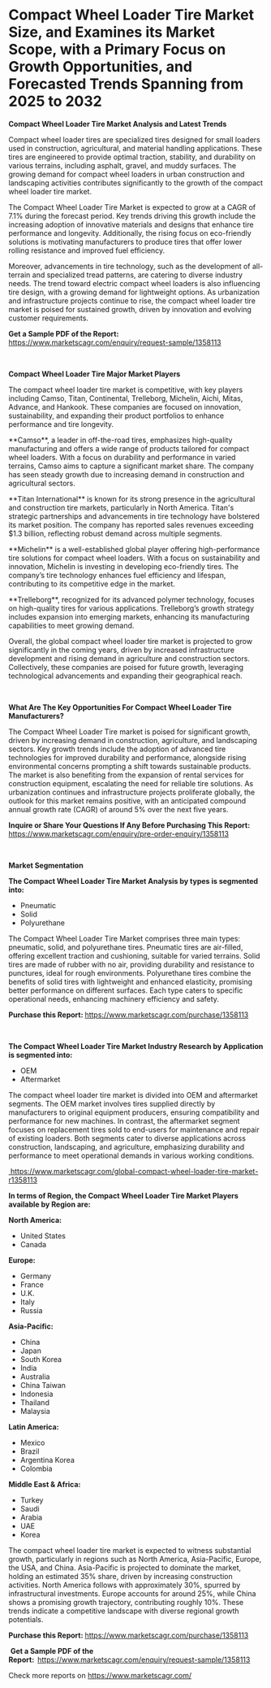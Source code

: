 <p><h1>Compact Wheel Loader Tire Market Size, and Examines its Market Scope, with a Primary Focus on Growth Opportunities, and Forecasted Trends Spanning from 2025 to 2032</h1></p><p><strong>Compact Wheel Loader Tire Market Analysis and Latest Trends</strong></p>
<p><p>Compact wheel loader tires are specialized tires designed for small loaders used in construction, agricultural, and material handling applications. These tires are engineered to provide optimal traction, stability, and durability on various terrains, including asphalt, gravel, and muddy surfaces. The growing demand for compact wheel loaders in urban construction and landscaping activities contributes significantly to the growth of the compact wheel loader tire market.</p><p>The Compact Wheel Loader Tire Market is expected to grow at a CAGR of 7.1% during the forecast period. Key trends driving this growth include the increasing adoption of innovative materials and designs that enhance tire performance and longevity. Additionally, the rising focus on eco-friendly solutions is motivating manufacturers to produce tires that offer lower rolling resistance and improved fuel efficiency.</p><p>Moreover, advancements in tire technology, such as the development of all-terrain and specialized tread patterns, are catering to diverse industry needs. The trend toward electric compact wheel loaders is also influencing tire design, with a growing demand for lightweight options. As urbanization and infrastructure projects continue to rise, the compact wheel loader tire market is poised for sustained growth, driven by innovation and evolving customer requirements.</p></p>
<p><strong>Get a Sample PDF of the Report:&nbsp;</strong> <a href="https://www.marketscagr.com/enquiry/request-sample/1358113?utm_campaign=3172&utm_medium=2&utm_source=Github&utm_content=ia&utm_term=30032025&utm_id=compact-wheel-loader-tire">https://www.marketscagr.com/enquiry/request-sample/1358113</a></p>
<p>&nbsp;</p>
<p><strong>Compact Wheel Loader Tire Major Market Players</strong></p>
<p><p>The compact wheel loader tire market is competitive, with key players including Camso, Titan, Continental, Trelleborg, Michelin, Aichi, Mitas, Advance, and Hankook. These companies are focused on innovation, sustainability, and expanding their product portfolios to enhance performance and tire longevity.</p><p>**Camso**, a leader in off-the-road tires, emphasizes high-quality manufacturing and offers a wide range of products tailored for compact wheel loaders. With a focus on durability and performance in varied terrains, Camso aims to capture a significant market share. The company has seen steady growth due to increasing demand in construction and agricultural sectors.</p><p>**Titan International** is known for its strong presence in the agricultural and construction tire markets, particularly in North America. Titan's strategic partnerships and advancements in tire technology have bolstered its market position. The company has reported sales revenues exceeding $1.3 billion, reflecting robust demand across multiple segments.</p><p>**Michelin** is a well-established global player offering high-performance tire solutions for compact wheel loaders. With a focus on sustainability and innovation, Michelin is investing in developing eco-friendly tires. The company’s tire technology enhances fuel efficiency and lifespan, contributing to its competitive edge in the market.</p><p>**Trelleborg**, recognized for its advanced polymer technology, focuses on high-quality tires for various applications. Trelleborg’s growth strategy includes expansion into emerging markets, enhancing its manufacturing capabilities to meet growing demand.</p><p>Overall, the global compact wheel loader tire market is projected to grow significantly in the coming years, driven by increased infrastructure development and rising demand in agriculture and construction sectors. Collectively, these companies are poised for future growth, leveraging technological advancements and expanding their geographical reach.</p></p>
<p>&nbsp;</p>
<p><strong>What Are The Key Opportunities For Compact Wheel Loader Tire Manufacturers?</strong></p>
<p><p>The Compact Wheel Loader Tire market is poised for significant growth, driven by increasing demand in construction, agriculture, and landscaping sectors. Key growth trends include the adoption of advanced tire technologies for improved durability and performance, alongside rising environmental concerns prompting a shift towards sustainable products. The market is also benefiting from the expansion of rental services for construction equipment, escalating the need for reliable tire solutions. As urbanization continues and infrastructure projects proliferate globally, the outlook for this market remains positive, with an anticipated compound annual growth rate (CAGR) of around 5% over the next five years.</p></p>
<p><strong>Inquire or Share Your Questions If Any Before Purchasing This Report:</strong> <a href="https://www.marketscagr.com/enquiry/pre-order-enquiry/1358113?utm_campaign=3172&utm_medium=2&utm_source=Github&utm_content=ia&utm_term=30032025&utm_id=compact-wheel-loader-tire">https://www.marketscagr.com/enquiry/pre-order-enquiry/1358113</a></p>
<p>&nbsp;</p>
<p><strong>Market Segmentation</strong></p>
<p><strong>The Compact Wheel Loader Tire Market Analysis by types is segmented into:</strong></p>
<p><ul><li>Pneumatic</li><li>Solid</li><li>Polyurethane</li></ul></p>
<p><p>The Compact Wheel Loader Tire Market comprises three main types: pneumatic, solid, and polyurethane tires. Pneumatic tires are air-filled, offering excellent traction and cushioning, suitable for varied terrains. Solid tires are made of rubber with no air, providing durability and resistance to punctures, ideal for rough environments. Polyurethane tires combine the benefits of solid tires with lightweight and enhanced elasticity, promising better performance on different surfaces. Each type caters to specific operational needs, enhancing machinery efficiency and safety.</p></p>
<p><strong>Purchase this Report:&nbsp;</strong><a href="https://www.marketscagr.com/purchase/1358113?utm_campaign=3172&utm_medium=2&utm_source=Github&utm_content=ia&utm_term=30032025&utm_id=compact-wheel-loader-tire">https://www.marketscagr.com/purchase/1358113</a></p>
<p>&nbsp;</p>
<p><strong>The Compact Wheel Loader Tire Market Industry Research by Application is segmented into:</strong></p>
<p><ul><li>OEM</li><li>Aftermarket</li></ul></p>
<p><p>The compact wheel loader tire market is divided into OEM and aftermarket segments. The OEM market involves tires supplied directly by manufacturers to original equipment producers, ensuring compatibility and performance for new machines. In contrast, the aftermarket segment focuses on replacement tires sold to end-users for maintenance and repair of existing loaders. Both segments cater to diverse applications across construction, landscaping, and agriculture, emphasizing durability and performance to meet operational demands in various working conditions.</p></p>
<p><a href="https://www.marketscagr.com/global-compact-wheel-loader-tire-market-r1358113?utm_campaign=3172&utm_medium=2&utm_source=Github&utm_content=ia&utm_term=30032025&utm_id=compact-wheel-loader-tire">&nbsp;https://www.marketscagr.com/global-compact-wheel-loader-tire-market-r1358113</a></p>
<p><strong>In terms of Region, the Compact Wheel Loader Tire Market Players available by Region are:</strong></p>
<p>
    <p> <strong> North America: </strong>
        <ul>
            <li>United States</li>
            <li>Canada</li>
        </ul>
        </p> 
    <p> <strong> Europe: </strong>
        <ul>
            <li>Germany</li>
            <li>France</li>
            <li>U.K.</li>
            <li>Italy</li>
            <li>Russia</li>
        </ul>
        </p> 
    <p> <strong> Asia-Pacific: </strong>
        <ul>
            <li>China</li>
            <li>Japan</li>
            <li>South Korea</li>
            <li>India</li>
            <li>Australia</li>
            <li>China Taiwan</li>
            <li>Indonesia</li>
            <li>Thailand</li>
            <li>Malaysia</li>
        </ul>
        </p> 
    <p> <strong> Latin America: </strong>
        <ul>
            <li>Mexico</li>
            <li>Brazil</li>
            <li>Argentina Korea</li>
            <li>Colombia</li>
        </ul>
        </p> 
    <p> <strong> Middle East & Africa: </strong>
        <ul>
            <li>Turkey</li>
            <li>Saudi</li>
            <li>Arabia</li>
            <li>UAE</li>
            <li>Korea</li>
        </ul>
    </p>
    </p>
<p><p>The compact wheel loader tire market is expected to witness substantial growth, particularly in regions such as North America, Asia-Pacific, Europe, the USA, and China. Asia-Pacific is projected to dominate the market, holding an estimated 35% share, driven by increasing construction activities. North America follows with approximately 30%, spurred by infrastructural investments. Europe accounts for around 25%, while China shows a promising growth trajectory, contributing roughly 10%. These trends indicate a competitive landscape with diverse regional growth potentials.</p></p>
<p><strong>Purchase this Report: </strong><a href="https://www.marketscagr.com/purchase/1358113?utm_campaign=3172&utm_medium=2&utm_source=Github&utm_content=ia&utm_term=30032025&utm_id=compact-wheel-loader-tire">https://www.marketscagr.com/purchase/1358113</a></p>
<p>&nbsp;<strong>Get a Sample PDF of the Report:&nbsp;&nbsp;</strong><a href="https://www.marketscagr.com/enquiry/request-sample/1358113?utm_campaign=3172&utm_medium=2&utm_source=Github&utm_content=ia&utm_term=30032025&utm_id=compact-wheel-loader-tire">https://www.marketscagr.com/enquiry/request-sample/1358113</a></p>
<p><strong></strong></p>
<p>Check more reports on <a href="https://www.marketscagr.com/?utm_campaign=3172&utm_medium=2&utm_source=Github&utm_content=ia&utm_term=30032025&utm_id=compact-wheel-loader-tire">https://www.marketscagr.com/</a></p>